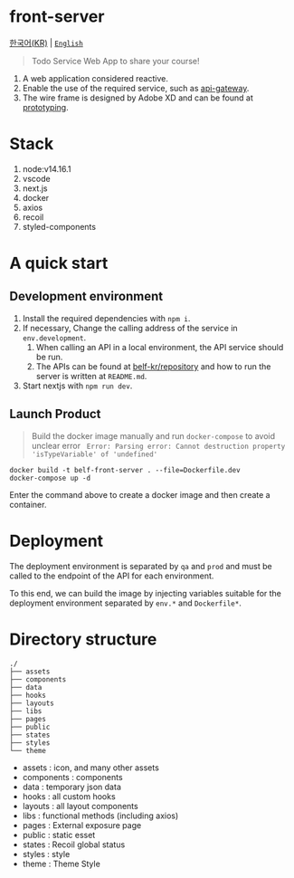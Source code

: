 # front-server

[한국어(KR)](./README.md) | [`English`](./README.en-US.md)

> Todo Service Web App to share your course!

1. A web application considered reactive.
1. Enable the use of the required service, such as [api-gateway](https://github.com/belf-kr/api-gateway).
1. The wire frame is designed by Adobe XD and can be found at [prototyping](https://xd.adobe.com/view/ffec9bcc-87d9-4bc6-b873-721709411173-aabf).

# Stack

1. node:v14.16.1
1. vscode
1. next.js
1. docker
1. axios
1. recoil
1. styled-components

# A quick start

## Development environment

1. Install the required dependencies with `npm i`.
1. If necessary, Change the calling address of the service in `env.development`.
   1. When calling an API in a local environment, the API service should be run.
   1. The APIs can be found at [belf-kr/repository](https://github.com/orgs/belf-kr/repositories) and how to run the server is written at `README.md`.
1. Start nextjs with `npm run dev`.

## Launch Product

> Build the docker image manually and run `docker-compose` to avoid unclear error ` Error: Parsing error: Cannot destruction property 'isTypeVariable' of 'undefined'`

```shell
docker build -t belf-front-server . --file=Dockerfile.dev
docker-compose up -d
```

Enter the command above to create a docker image and then create a container.

# Deployment

The deployment environment is separated by `qa` and `prod` and must be called to the endpoint of the API for each environment.

To this end, we can build the image by injecting variables suitable for the deployment environment separated by `env.*` and `Dockerfile*`.

# Directory structure

```text
./
├── assets
├── components
├── data
├── hooks
├── layouts
├── libs
├── pages
├── public
├── states
├── styles
└── theme
```

- assets : icon, and many other assets
- components : components
- data : temporary json data
- hooks : all custom hooks
- layouts : all layout components
- libs : functional methods (including axios)
- pages : External exposure page
- public : static esset
- states : Recoil global status
- styles : style
- theme : Theme Style
